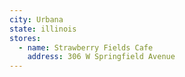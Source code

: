 ```yaml
---
city: Urbana
state: illinois
stores:
  - name: Strawberry Fields Cafe
    address: 306 W Springfield Avenue
---
```


